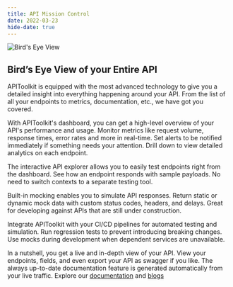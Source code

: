 ```yaml
---
title: API Mission Control 
date: 2022-03-23
hide-date: true
---
```


![Bird's Eye View](../gif-anomaly.gif)

## Bird’s Eye View of your Entire API

APIToolkit is equipped with the most advanced technology to give you a detailed insight into everything happening around your API. From the list of all your endpoints to metrics, documentation, etc., we have got you covered.

With APIToolkit's dashboard, you can get a high-level overview of your API's performance and usage. Monitor metrics like request volume, response times, error rates and more in real-time. Set alerts to be notified immediately if something needs your attention. Drill down to view detailed analytics on each endpoint.

The interactive API explorer allows you to easily test endpoints right from the dashboard. See how an endpoint responds with sample payloads. No need to switch contexts to a separate testing tool.

Built-in mocking enables you to simulate API responses. Return static or dynamic mock data with custom status codes, headers, and delays. Great for developing against APIs that are still under construction.

Integrate APIToolkit with your CI/CD pipelines for automated testing and simulation. Run regression tests to prevent introducing breaking changes. Use mocks during development when dependent services are unavailable.

In a nutshell, you get a live and in-depth view of your API. View your endpoints, fields, and even export your API as swagger if you like. The always up-to-date documentation feature is generated automatically from your live traffic.
Explore our [documentation](https://apitoolkit.io/docs/) and [blogs](https://apitoolkit.io/blog/) 



